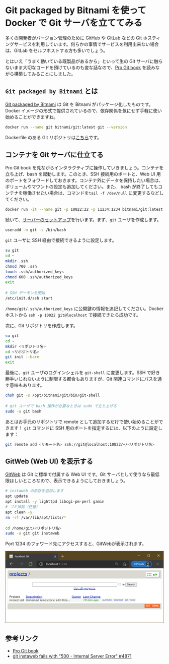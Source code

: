 # Git packaged by Bitnami を使って Docker で Git サーバを立ててみる

多くの開発者がバージョン管理のために GitHub や GitLab などの Git ホスティングサービスを利用しています。何らかの事情でサービスを利用出来ない場合は、GitLab をセルフホストする方も多いでしょう。

とはいえ「うまく動いている既製品があるから」といって生の Git サーバに触らないまま大切なコードを預けているのも変な話なので、[Pro Git book](https://git-scm.com/book/ja/v2/Git%E3%82%B5%E3%83%BC%E3%83%90%E3%83%BC-%E3%83%97%E3%83%AD%E3%83%88%E3%82%B3%E3%83%AB) を読みながら構築してみることにしました。

## `Git packaged by Bitnami` とは

[Git packaged by Bitnami](https://bitnami.com/stack/git) は Git を Bitnami がパッケージ化したものです。Docker イメージの形式で提供されているので、依存関係を気にせず手軽に使い始めることができますね。

```bash
docker run --name git bitnami/git:latest git --version
```

Dockerfile のある Git リポジトリは[こちら](https://github.com/bitnami/bitnami-docker-git)です。

## コンテナを Git サーバに仕立てる

Pro Git book を見ながらインタラクティブに操作していきましょう。コンテナを立ち上げ、bash を起動します。このとき、SSH 接続用のポートと、Web UI 用のポートをフォワードしておきます。コンテナ外にデータを保持したい場合は、ボリュームやマウントの設定も追加してください。また、 bash が終了してもコンテナを稼働させたい場合は、コマンドを`tail -f /dev/null` に変更するなどしてください。

```bash
docker run -it --name git -p 10022:22 -p 11234:1234 bitnami/git:latest bash
```

続いて、[サーバーのセットアップ](https://git-scm.com/book/ja/v2/Git%E3%82%B5%E3%83%BC%E3%83%90%E3%83%BC-%E3%82%B5%E3%83%BC%E3%83%90%E3%83%BC%E3%81%AE%E3%82%BB%E3%83%83%E3%83%88%E3%82%A2%E3%83%83%E3%83%97)を行います。まず、`git` ユーザを作成します。

```bash
useradd -m git -s /bin/bash
```

`git` ユーザに SSH 経由で接続できるように設定します。

```bash
su git
cd ~
mkdir .ssh
chmod 700 .ssh
touch .ssh/authorized_keys
chmod 600 .ssh/authorized_keys
exit

# SSH デーモンを開始
/etc/init.d/ssh start
```

`/home/git/.ssh/authorized_keys` に公開鍵の情報を追記してください。Docker ホストから `ssh -p 10022 git@localhost` で接続できたら成功です。

次に、Git リポジトリを作成します。

```bash
su git
cd ~
mkdir <リポジトリ名>
cd <リポジトリ名>
git init --bare
exit
```

最後に、`git` ユーザのログインシェルを `git-shell` に変更します。SSH で好き勝手いじれないように制限する都合もありますが、Git 関連コマンドにパスを通す意味もあります。

```bash
chsh git -s /opt/bitnami/git/bin/git-shell

# git ユーザで bash 操作が必要なときは sudo で立ち上げる
sudo -u git bash
```

あとはお手元のリポジトリで remote として追加するだけで使い始めることができます！ `git` コマンドに SSH 用のポートを指定するには、以下のように設定します：

```bash
git remote add <リモート名> ssh://git@localhost:10022/~/<リポジトリ名>
```

## GitWeb (Web UI) を表示する

[GitWeb](https://git-scm.com/book/ja/v2/Git%E3%82%B5%E3%83%BC%E3%83%90%E3%83%BC-GitWeb) は Git に標準で付属する Web UI です。Git サーバとして使うなら最低限ほしいところなので、表示できるようにしておきましょう。

```bash
# instaweb の依存を追加します
apt update
apt install -y lighttpd libcgi-pm-perl gamin
# ゴミ掃除（任意）
apt clean -y
rm -rf /var/lib/apt/lists/*

cd /home/git/<リポジトリ名>
sudo -u git git instaweb
```

Port 1234 のフォワード先にアクセスすると、GitWebが表示されます。

![localhost-git](./img/localhost-git.png)

## 参考リンク

* [Pro Git book](https://git-scm.com/book/ja/v2/)
* [git instaweb fails with "500 - Internal Server Error" #4871](https://github.com/microsoft/WSL/issues/4871)
